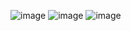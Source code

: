 ![image](https://user-images.githubusercontent.com/49782156/171655864-64aaa214-4467-4245-ac7b-868865237e6e.png)
![image](https://user-images.githubusercontent.com/49782156/171655896-d1068d78-6c69-4950-9464-3e2d5033d9b6.png)
![image](https://user-images.githubusercontent.com/49782156/171655940-c4736f1c-31de-4b26-bdcc-bd62899e5e09.png)
